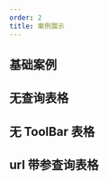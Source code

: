 ```yaml
---
order: 2
title: 案例展示
---
```


## 基础案例

<code src='./demo/advanced.tsx'></code>

## 无查询表格

<code src='./demo/noSearch.tsx'></code>

## 无 ToolBar 表格

<code src='./demo/noTitle.tsx'></code>

## url 带参查询表格

<code src='./demo/paramTable.tsx'></code>